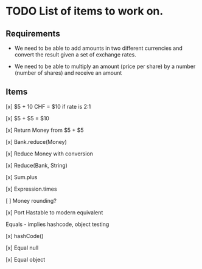 # TODO List of items to work on.

## Requirements

* We need to be able to add amounts in two different currencies and convert
the result given a set of exchange rates. 

* We need to be able to multiply an amount (price per share) by a number
(number of shares) and receive an amount

## Items

[x] $5 + 10 CHF = $10 if rate is 2:1

[x] $5 + $5 = $10

[x] Return Money from $5 + $5

[x] Bank.reduce(Money)

[x] Reduce Money with conversion

[x] Reduce(Bank, String)

[x] Sum.plus

[x] Expression.times

[ ] Money rounding?

[x] Port Hastable to modern equivalent

Equals - implies hashcode, object testing

  [x] hashCode()

  [x] Equal null

  [x] Equal object
